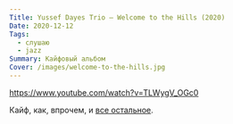 ```yaml
---
Title: Yussef Dayes Trio — Welcome to the Hills (2020)
Date: 2020-12-12
Tags:
  - слушаю
  - jazz
Summary: Кайфовый альбом
Cover: /images/welcome-to-the-hills.jpg
---
```


https://www.youtube.com/watch?v=TLWygV_OGc0

Кайф, как, впрочем, и [все остальное](https://youtu.be/TLWygV_OGc0).